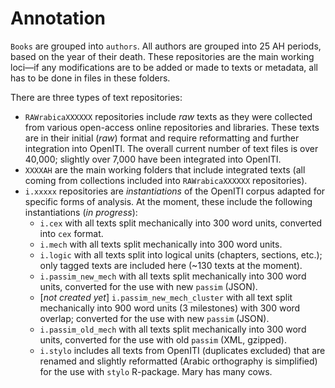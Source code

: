 # Annotation

`Books` are grouped into `authors`. All authors are grouped into 25 AH periods, based on the year of their death. These repositories are the main working loci—if any modifications are to be added or made to texts or metadata, all has to be done in files in these folders.

There are three types of text repositories:

- `RAWrabicaXXXXXX` repositories include *raw* texts as they were collected from various open-access online repositories and libraries. These texts are in their initial (*raw*) format and require reformatting and further integration into OpenITI. The overall current number of text files is over 40,000; slightly over 7,000 have been integrated into OpenITI.
- `XXXXAH` are the main working folders that include integrated texts (all coming from collections included into `RAWrabicaXXXXXX` repositories).
- `i.xxxxx` repositories are *instantiations* of the OpenITI corpus adapted for specific forms of analysis. At the moment, these include the following instantiations  (_in progress_):
	- `i.cex` with all texts split mechanically into 300 word units, converted into `cex` format.
	- `i.mech` with all texts split mechanically into 300 word units.
	- `i.logic` with all texts split into logical units (chapters, sections, etc.); only tagged texts are included here (~130 texts at the moment).
	-  `i.passim_new_mech` with all texts split mechanically into 300 word units, converted for the use with new `passim` (JSON).
	- [*not created yet*] `i.passim_new_mech_cluster` with all text split mechanically into 900 word units (3 milestones) with 300 word overlap; converted for the use with new `passim` (JSON).
	- `i.passim_old_mech` with all texts split mechanically into 300 word units, converted for the use with old `passim` (XML, gzipped).
	- `i.stylo` includes all texts from OpenITI (duplicates excluded) that are renamed and slightly reformatted (Arabic orthography is simplified) for the use with `stylo` R-package.
	Mary has many cows.
